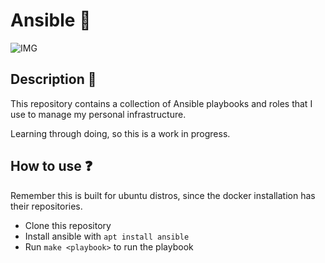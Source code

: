 # Ansible 🖤

![IMG](https://www.mvps.net/docs/wp-content/uploads/2019/03/Ansible.png)

## Description 📕

This repository contains a collection of Ansible playbooks and roles that I use to manage my personal infrastructure.

Learning through doing, so this is a work in progress.

## How to use ❓

Remember this is built for ubuntu distros, since the docker installation has their repositories.

- Clone this repository
- Install ansible with `apt install ansible`
- Run `make <playbook>` to run the playbook
